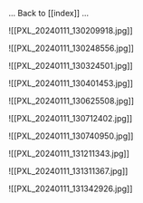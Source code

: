 


... Back to [[index]] ...



![[PXL_20240111_130209918.jpg]]

![[PXL_20240111_130248556.jpg]]

![[PXL_20240111_130324501.jpg]]

![[PXL_20240111_130401453.jpg]]

![[PXL_20240111_130625508.jpg]]

![[PXL_20240111_130712402.jpg]]

![[PXL_20240111_130740950.jpg]]

![[PXL_20240111_131211343.jpg]]

![[PXL_20240111_131311367.jpg]]

![[PXL_20240111_131342926.jpg]]
